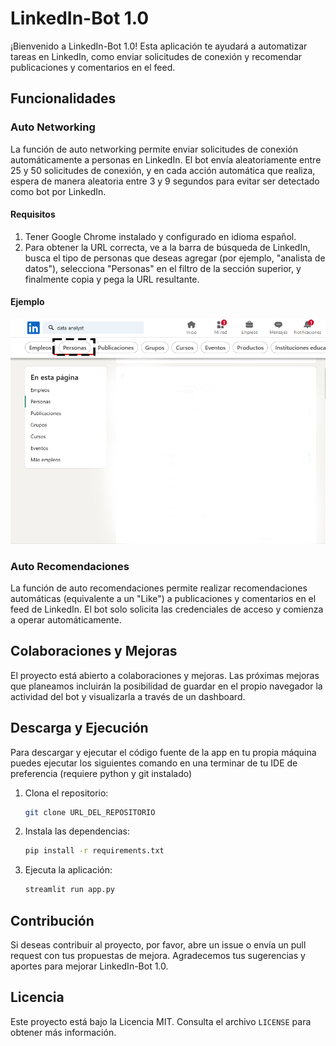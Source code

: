 # LinkedIn-Bot 1.0

¡Bienvenido a LinkedIn-Bot 1.0! Esta aplicación te ayudará a automatizar tareas en LinkedIn, como enviar solicitudes de conexión y recomendar publicaciones y comentarios en el feed.


## Funcionalidades

### Auto Networking
La función de auto networking permite enviar solicitudes de conexión automáticamente a personas en LinkedIn. El bot envía aleatoriamente entre 25 y 50 solicitudes de conexión, y en cada acción automática que realiza, espera de manera aleatoria entre 3 y 9 segundos para evitar ser detectado como bot por LinkedIn.

#### Requisitos
1. Tener Google Chrome instalado y configurado en idioma español.
2. Para obtener la URL correcta, ve a la barra de búsqueda de LinkedIn, busca el tipo de personas que deseas agregar (por ejemplo, "analista de datos"), selecciona "Personas" en el filtro de la sección superior, y finalmente copia y pega la URL resultante.

#### Ejemplo
![EJEMPLO](./assets/screenshot.png)

### Auto Recomendaciones
La función de auto recomendaciones permite realizar recomendaciones automáticas (equivalente a un "Like") a publicaciones y comentarios en el feed de LinkedIn. El bot solo solicita las credenciales de acceso y comienza a operar automáticamente.


## Colaboraciones y Mejoras
El proyecto está abierto a colaboraciones y mejoras. Las próximas mejoras que planeamos incluirán la posibilidad de guardar en el propio navegador la actividad del bot y visualizarla a través de un dashboard.

## Descarga y Ejecución
Para descargar y ejecutar el código fuente de la app en tu propia máquina puedes ejecutar los siguientes comando en una terminar de tu IDE de preferencia (requiere python y git instalado)

1. Clona el repositorio:
    ```bash
    git clone URL_DEL_REPOSITORIO
    ```
2. Instala las dependencias:
    ```bash
    pip install -r requirements.txt
    ```
3. Ejecuta la aplicación:
    ```bash
    streamlit run app.py
    ```

## Contribución
Si deseas contribuir al proyecto, por favor, abre un issue o envía un pull request con tus propuestas de mejora. Agradecemos tus sugerencias y aportes para mejorar LinkedIn-Bot 1.0.

## Licencia
Este proyecto está bajo la Licencia MIT. Consulta el archivo `LICENSE` para obtener más información.
